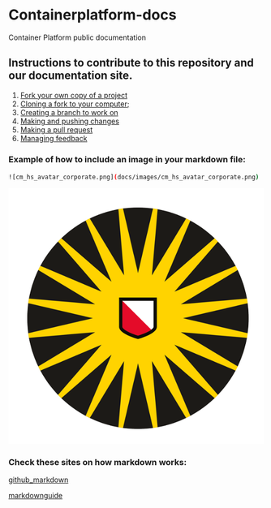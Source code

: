 # Containerplatform-docs
Container Platform public documentation

## Instructions to contribute to this repository and our documentation site.

1. [Fork your own copy of a project](https://docs.github.com/en/get-started/exploring-projects-on-github/contributing-to-a-project#creating-your-own-copy-of-a-project)
2. [Cloning a fork to your computer;](https://docs.github.com/en/get-started/exploring-projects-on-github/contributing-to-a-project#cloning-a-fork-to-your-computer)
3. [Creating a branch to work on](https://docs.github.com/en/get-started/exploring-projects-on-github/contributing-to-a-project#making-and-pushing-changes)
4. [Making and pushing changes](https://docs.github.com/en/get-started/exploring-projects-on-github/contributing-to-a-project#making-and-pushing-changes)
5. [Making a pull request](https://docs.github.com/en/get-started/exploring-projects-on-github/contributing-to-a-project#making-a-pull-request)
4. [Managing feedback](https://docs.github.com/en/get-started/exploring-projects-on-github/contributing-to-a-project#managing-feedback)

### Example of how to include an image in your markdown file:
```bash
![cm_hs_avatar_corporate.png](docs/images/cm_hs_avatar_corporate.png)
```

![cm_hs_avatar_corporate.png](docs/images/cm_hs_avatar_corporate.png)

### Check these sites on how markdown works:

[github_markdown](https://guides.github.com/features/mastering-markdown/)

[markdownguide](https://www.markdownguide.org/basic-syntax/)
